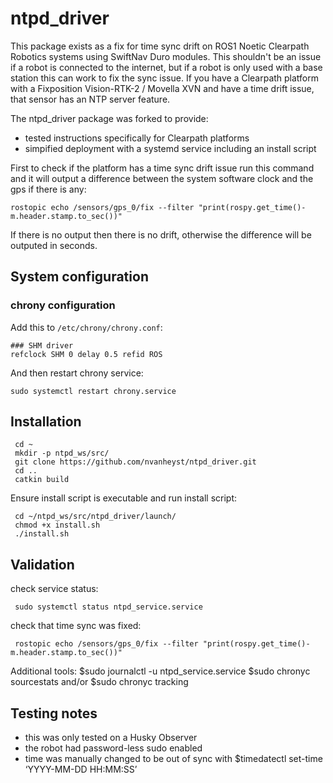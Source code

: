 ntpd\_driver
============

This package exists as a fix for time sync drift on ROS1 Noetic Clearpath Robotics systems using SwiftNav Duro modules. This shouldn't be an issue if a robot is connected to the internet, but if a robot is only used with a base station this can work to fix the sync issue. If you have a Clearpath platform with a Fixposition Vision-RTK-2 / Movella XVN and have a time drift issue, that sensor has an NTP server feature.

The ntpd_driver package was forked to provide: 
- tested instructions specifically for Clearpath platforms
- simpified deployment with a systemd service including an install script

First to check if the platform has a time sync drift issue run this command and it will output a difference between the system software clock and the gps if there is any:

    rostopic echo /sensors/gps_0/fix --filter "print(rospy.get_time()-m.header.stamp.to_sec())"

If there is no output then there is no drift, otherwise the difference will be outputed in seconds. 

System configuration
--------------------

### chrony configuration

Add this to `/etc/chrony/chrony.conf`:

    ### SHM driver
    refclock SHM 0 delay 0.5 refid ROS

And then restart chrony service:

    sudo systemctl restart chrony.service 

Installation
--------------------

     cd ~
     mkdir -p ntpd_ws/src/
     git clone https://github.com/nvanheyst/ntpd_driver.git
     cd ..
     catkin build

Ensure install script is executable and run install script:

     cd ~/ntpd_ws/src/ntpd_driver/launch/
     chmod +x install.sh
     ./install.sh 
     
Validation
--------------------

check service status:

     sudo systemctl status ntpd_service.service
     
check that time sync was fixed:
     
     rostopic echo /sensors/gps_0/fix --filter "print(rospy.get_time()-m.header.stamp.to_sec())"

Additional tools:
     $sudo journalctl -u ntpd_service.service
     $sudo chronyc sourcestats and/or $sudo chronyc tracking


Testing notes
--------------------

- this was only tested on a Husky Observer
- the robot had password-less sudo enabled
- time was manually changed to be out of sync with $timedatectl set-time ‘YYYY-MM-DD HH:MM:SS’

